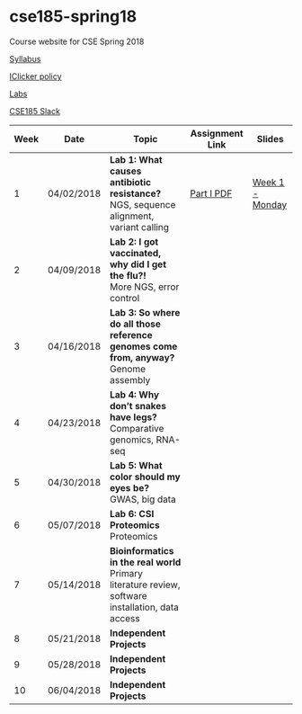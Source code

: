 # cse185-spring18
Course website for CSE Spring 2018

[Syllabus](https://github.com/gymreklab/cse185-spring18/blob/master/cse185-spring18-syllabus.md)

[IClicker policy](https://github.com/gymreklab/cse185-spring18/blob/master/cse185-spring18-clickers.md)

[Labs](cse185-spring18-labs.md)

[CSE185 Slack](cse185-sp18.slack.com)


| Week | Date | Topic | Assignment Link | Slides |
|----------|----------|-------|------- |------|
| 1 | 04/02/2018 | **Lab 1: What causes antibiotic resistance?** <br> NGS, sequence alignment, variant calling | [Part I PDF](https://drive.google.com/open?id=1LwZ6XhEorptrEKa0WBxWklyFU67e5y-4)  | [Week 1 - Monday](https://1drv.ms/p/s!Av3Lz32wf4RPgQKO5OuqJYYzP4Ju)|
| 2 | 04/09/2018 | **Lab 2: I got vaccinated, why did I get the flu?!** <br> More NGS, error control | | |
| 3 | 04/16/2018 | **Lab 3: So where do all those reference genomes come from, anyway?** <br> Genome assembly | | |
| 4 | 04/23/2018 | **Lab 4: Why don’t snakes have legs?** <br> Comparative genomics, RNA-seq| | |
| 5 | 04/30/2018 | **Lab 5: What color should my eyes be?** <br> GWAS, big data| | |
| 6 | 05/07/2018 | **Lab 6: CSI Proteomics** <br> Proteomics| | |
| 7 | 05/14/2018 | **Bioinformatics in the real world** <br> Primary literature review, software installation, data access| | |
| 8 | 05/21/2018 | **Independent Projects**| | |
| 9 | 05/28/2018 | **Independent Projects**| | |
| 10 | 06/04/2018 | **Independent Projects**| | |

